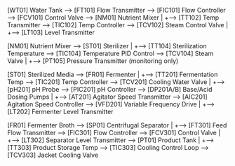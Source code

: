 [WT01] Water Tank
   --> [FT101] Flow Transmitter
   --> [FIC101] Flow Controller
   --> [FCV101] Control Valve
   --> [NM01] Nutrient Mixer
         |
         +--> [TT102] Temp Transmitter
         --> [TIC102] Temp Controller
         --> [TCV102] Steam Control Valve
         |
         +--> [LT103] Level Transmitter

 [NM01] Nutrient Mixer
   --> [ST01] Sterilizer
         |
         +--> [TT104] Sterilization Temperature
         --> [TIC104] Temperature PID Control
         --> [TCV104] Steam Valve
         |
         +--> [PT105] Pressure Transmitter (monitoring only)

[ST01] Sterilized Media
   --> [FR01] Fermenter
         |
         +--> [TT201] Fermentation Temp
         --> [TIC201] Temp Controller
         --> [TCV201] Cooling Water Valve
         |
         +--> [pH201] pH Probe
         --> [PIC201] pH Controller
         --> [DP201A/B] Base/Acid Dosing Pumps
         |
         +--> [AT201] Agitator Speed Transmitter
         --> [AIC201] Agitation Speed Controller
         --> [VFD201] Variable Frequency Drive
         |
         +--> [LT202] Fermenter Level Transmitter

 [FR01] Fermenter Broth
   --> [SP01] Centrifugal Separator
         |
         +--> [FT301] Feed Flow Transmitter
         --> [FIC301] Flow Controller
         --> [FCV301] Control Valve
         |
         +--> [LT302] Separator Level Transmitter
   --> [PT01] Product Tank
         |
         +--> [TT303] Product Storage Temp
         --> [TIC303] Cooling Control Loop
         --> [TCV303] Jacket Cooling Valve
